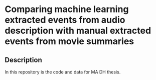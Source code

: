# **Comparing machine learning extracted events from audio description with manual extracted events from movie summaries**<br />

## **Description**<br />
In this repository is the code and data for MA DH thesis.<br />

